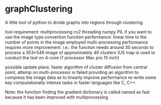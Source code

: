 # graphClustering
A little tool of python to divide graphs into regions through clustering

tool requirement:
                  multiprocessing
                  cv2
                  threading
                  numpy
                  PIL if you want to use the image type convertion function
performance:
                  linear time to the number of points in the image
                  employed multi-processing
                  performance requires more improvement:
                              i.e.: the function needs around 30 seconds to
                                    process a 353*546 image of approximately
                                    40 clusters (US map is used to conduct the
                                    test on 4-core i7 processor Mac pro 15
                                    inch)

possible update plans:
                  faster algorithm of cluster diffusion from central point, attemp
                         on multi-processor is failed
                  providing an algorithm to compress the image data as to linearly
                         improve performance
                  re-write some key computationally intense tasks in faster languages
                          like C, C++

Note: the function finding the gradient dictionary is called named as fast because it
      has been improved with multiprocessing
                
